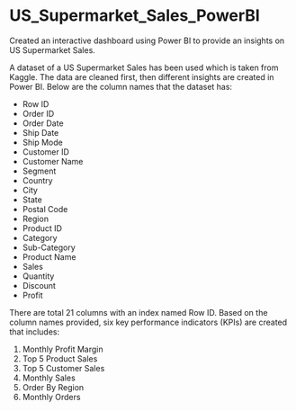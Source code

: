 # US_Supermarket_Sales_PowerBI
Created an interactive dashboard using Power BI to provide an insights on US Supermarket Sales.

A dataset of a US Supermarket Sales has been used which is taken from Kaggle. The data are cleaned first, then different insights are created in Power BI. Below are the column names that the dataset has:
- Row ID	
- Order ID	
- Order Date	
- Ship Date	
- Ship Mode	
- Customer ID	
- Customer Name	
- Segment	
- Country	
- City	
- State	
- Postal Code	
- Region	
- Product ID	
- Category	
- Sub-Category	
- Product Name	
- Sales	
- Quantity	
- Discount	
- Profit

There are total 21 columns with an index named Row ID. Based on the column names provided, six key performance indicators (KPIs) are created that includes:
1. Monthly Profit Margin
2. Top 5 Product Sales
3. Top 5 Customer Sales
4. Monthly Sales
5. Order By Region
6. Monthly Orders
